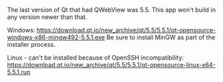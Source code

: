 The last version of Qt that had QWebView was 5.5. This app won't build in any version newer than that.

Windows:
https://download.qt.io/new_archive/qt/5.5/5.5.1/qt-opensource-windows-x86-mingw492-5.5.1.exe
Be sure to install MinGW as part of the installer process.


Linux - can't be installed because of OpenSSH incompatibility:
https://download.qt.io/new_archive/qt/5.5/5.5.1/qt-opensource-linux-x64-5.5.1.run
